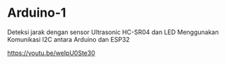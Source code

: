 # Arduino-1
Deteksi jarak dengan sensor Ultrasonic HC-SR04 dan LED Menggunakan Komunikasi I2C antara Arduino dan ESP32

https://youtu.be/weIpU0Ste30
